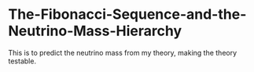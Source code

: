 # The-Fibonacci-Sequence-and-the-Neutrino-Mass-Hierarchy
This is to predict the neutrino mass from my theory, making the theory testable.
